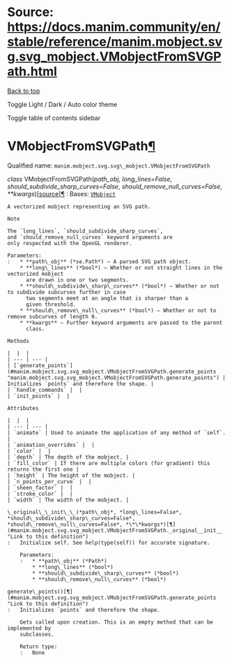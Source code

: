 # Source: https://docs.manim.community/en/stable/reference/manim.mobject.svg.svg_mobject.VMobjectFromSVGPath.html

[Back to top](#)

Toggle Light / Dark / Auto color theme

Toggle table of contents sidebar

VMobjectFromSVGPath[¶](#vmobjectfromsvgpath "Link to this heading")
===================================================================

Qualified name: `manim.mobject.svg.svg\_mobject.VMobjectFromSVGPath`

*class* VMobjectFromSVGPath(*path\_obj*, *long\_lines=False*, *should\_subdivide\_sharp\_curves=False*, *should\_remove\_null\_curves=False*, *\*\*kwargs*)[[source]](../_modules/manim/mobject/svg/svg_mobject.html#VMobjectFromSVGPath)[¶](#manim.mobject.svg.svg_mobject.VMobjectFromSVGPath "Link to this definition")
:   Bases: [`VMobject`](manim.mobject.types.vectorized_mobject.VMobject.html#manim.mobject.types.vectorized_mobject.VMobject "manim.mobject.types.vectorized_mobject.VMobject")

    A vectorized mobject representing an SVG path.

    Note

    The `long_lines`, `should_subdivide_sharp_curves`,
    and `should_remove_null_curves` keyword arguments are
    only respected with the OpenGL renderer.

    Parameters:
    :   * **path\_obj** (*se.Path*) – A parsed SVG path object.
        * **long\_lines** (*bool*) – Whether or not straight lines in the vectorized mobject
          are drawn in one or two segments.
        * **should\_subdivide\_sharp\_curves** (*bool*) – Whether or not to subdivide subcurves further in case
          two segments meet at an angle that is sharper than a
          given threshold.
        * **should\_remove\_null\_curves** (*bool*) – Whether or not to remove subcurves of length 0.
        * **kwargs** – Further keyword arguments are passed to the parent
          class.

    Methods

    |  |  |
    | --- | --- |
    | [`generate_points`](#manim.mobject.svg.svg_mobject.VMobjectFromSVGPath.generate_points "manim.mobject.svg.svg_mobject.VMobjectFromSVGPath.generate_points") | Initializes `points` and therefore the shape. |
    | `handle_commands` |  |
    | `init_points` |  |

    Attributes

    |  |  |
    | --- | --- |
    | `animate` | Used to animate the application of any method of `self`. |
    | `animation_overrides` |  |
    | `color` |  |
    | `depth` | The depth of the mobject. |
    | `fill_color` | If there are multiple colors (for gradient) this returns the first one |
    | `height` | The height of the mobject. |
    | `n_points_per_curve` |  |
    | `sheen_factor` |  |
    | `stroke_color` |  |
    | `width` | The width of the mobject. |

    \_original\_\_init\_\_(*path\_obj*, *long\_lines=False*, *should\_subdivide\_sharp\_curves=False*, *should\_remove\_null\_curves=False*, *\*\*kwargs*)[¶](#manim.mobject.svg.svg_mobject.VMobjectFromSVGPath._original__init__ "Link to this definition")
    :   Initialize self. See help(type(self)) for accurate signature.

        Parameters:
        :   * **path\_obj** (*Path*)
            * **long\_lines** (*bool*)
            * **should\_subdivide\_sharp\_curves** (*bool*)
            * **should\_remove\_null\_curves** (*bool*)

    generate\_points()[¶](#manim.mobject.svg.svg_mobject.VMobjectFromSVGPath.generate_points "Link to this definition")
    :   Initializes `points` and therefore the shape.

        Gets called upon creation. This is an empty method that can be implemented by
        subclasses.

        Return type:
        :   None